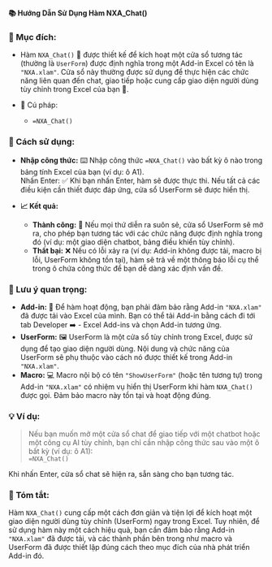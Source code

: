 **📚 Hướng Dẫn Sử Dụng Hàm NXA_Chat()**  

### 🌟 Mục đích:  
  - Hàm `NXA_Chat()` 💬 được thiết kế để kích hoạt một cửa sổ tương tác (thường là `UserForm`) được định nghĩa trong một Add-in Excel có tên là `"NXA.xlam"`. Cửa sổ này thường được sử dụng để thực hiện các chức năng liên quan đến chat, giao tiếp hoặc cung cấp giao diện người dùng tùy chỉnh trong Excel của bạn 🚀.  

  - 📝 Cú pháp:  

    - `=NXA_Chat()`  

### 🚀 Cách sử dụng:  
  - **Nhập công thức:** ⌨️ Nhập công thức `=NXA_Chat()` vào bất kỳ ô nào trong bảng tính Excel của bạn (ví dụ: ô A1).  
  Nhấn Enter: ✅ Khi bạn nhấn Enter, hàm sẽ được thực thi. Nếu tất cả các điều kiện cần thiết được đáp ứng, cửa sổ UserForm sẽ được hiển thị.  

- **📈 Kết quả:**  
  - **Thành công:** 🎉 Nếu mọi thứ diễn ra suôn sẻ, cửa sổ UserForm sẽ mở ra, cho phép bạn tương tác với các chức năng được định nghĩa trong đó (ví dụ: một giao diện chatbot, bảng điều khiển tùy chỉnh).  
  - **Thất bại:** ❌ Nếu có lỗi xảy ra (ví dụ: Add-in không được tải, macro bị lỗi, UserForm không tồn tại), hàm sẽ trả về một thông báo lỗi cụ thể trong ô chứa công thức để bạn dễ dàng xác định vấn đề.  

### 📌 Lưu ý quan trọng:  
  - **Add-in:** 🧩 Để hàm hoạt động, bạn phải đảm bảo rằng Add-in `"NXA.xlam"` đã được tải vào Excel của mình. Bạn có thể tải Add-in bằng cách đi tới tab Developer ➡️    - Excel Add-ins và chọn Add-in tương ứng.  
  - **UserForm:** 🖼️ UserForm là một cửa sổ tùy chỉnh trong Excel, được sử dụng để tạo giao diện người dùng. Nội dung và chức năng của UserForm sẽ phụ thuộc vào cách nó được thiết kế trong Add-in `"NXA.xlam"`.  
  - **Macro:** 💻 Macro nội bộ có tên `"ShowUserForm"` (hoặc tên tương tự) trong Add-in `"NXA.xlam"` có nhiệm vụ hiển thị UserForm khi hàm `NXA_Chat()` được gọi. Đảm bảo macro này tồn tại và hoạt động đúng.  

### 💡 Ví dụ:  
> Nếu bạn muốn mở một cửa sổ chat để giao tiếp với một chatbot hoặc một công cụ AI tùy chỉnh, bạn chỉ cần nhập công thức sau vào một ô bất kỳ (ví dụ: ô A1):  
`=NXA_Chat()`  

Khi nhấn Enter, cửa sổ chat sẽ hiện ra, sẵn sàng cho bạn tương tác.  

### 🎯 Tóm tắt:  

Hàm `NXA_Chat()` cung cấp một cách đơn giản và tiện lợi để kích hoạt một giao diện người dùng tùy chỉnh (UserForm) ngay trong Excel. Tuy nhiên, để sử dụng hàm này một cách hiệu quả, bạn cần đảm bảo rằng Add-in `"NXA.xlam"` đã được tải, và các thành phần bên trong như macro và UserForm đã được thiết lập đúng cách theo mục đích của nhà phát triển Add-in đó.  

